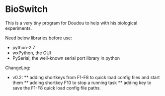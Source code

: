 BioSwitch
=========

This is a very tiny program for Doudou to help with his biological experiments.

Need below libraries before use:

* python-2.7
* wxPython, the GUI
* PySerial, the well-known serial port library in python

ChangeLog:

* v0.2:
** adding shortkeys from F1-F8 to quick load config files and start them
** adding shortkey F10 to stop a running task
** adding key to save the F1-F8 quick load config file paths.
